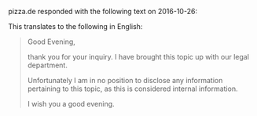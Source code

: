 pizza.de responded with the following text on 2016-10-26:

This translates to the following in English:

> Good Evening,
>
> thank you for your inquiry.
> I have brought this topic up with our legal department.
>
> Unfortunately I am in no position to disclose any information pertaining to this topic, as this is considered internal information.
>
> I wish you a good evening.
